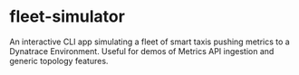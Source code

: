# fleet-simulator
An interactive CLI app simulating a fleet of smart taxis pushing metrics to a Dynatrace Environment. Useful for demos of Metrics API ingestion and generic topology features.
